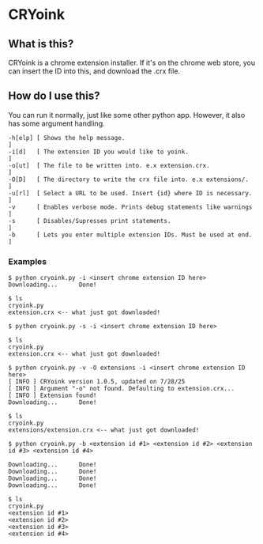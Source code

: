 # CRYoink
## What is this?
CRYoink is a chrome extension installer. If it's on the chrome web store, you can insert the ID into this, and download the .crx file.
## How do I use this? 
You can run it normally, just like some other python app. However, it also has some argument handling.
```
-h[elp] [ Shows the help message.                                     ]
-i[d]   [ The extension ID you would like to yoink.                   ]
-o[ut]  [ The file to be written into. e.x extension.crx.             ]
-O[D]   [ The directory to write the crx file into. e.x extensions/.  ]
-u[rl]  [ Select a URL to be used. Insert {id} where ID is necessary. ]
-v      [ Enables verbose mode. Prints debug statements like warnings ]
-s      [ Disables/Supresses print statements.                        ]
-b      [ Lets you enter multiple extension IDs. Must be used at end. ]
```
### Examples
```
$ python cryoink.py -i <insert chrome extension ID here>
Downloading...      Done!

$ ls
cryoink.py
extension.crx <-- what just got downloaded!

$ python cryoink.py -s -i <insert chrome extension ID here>

$ ls
cryoink.py
extension.crx <-- what just got downloaded!

$ python cryoink.py -v -O extensions -i <insert chrome extension ID here>
[ INFO ] CRYoink version 1.0.5, updated on 7/28/25
[ INFO ] Argument "-o" not found. Defaulting to extension.crx...
[ INFO ] Extension found!
Downloading...      Done!

$ ls
cryoink.py
extensions/extension.crx <-- what just got downloaded!

$ python cryoink.py -b <extension id #1> <extension id #2> <extension id #3> <extension id #4>

Downloading...      Done!
Downloading...      Done!
Downloading...      Done!
Downloading...      Done!

$ ls
cryoink.py
<extension id #1>
<extension id #2>
<extension id #3>
<extension id #4>
```

